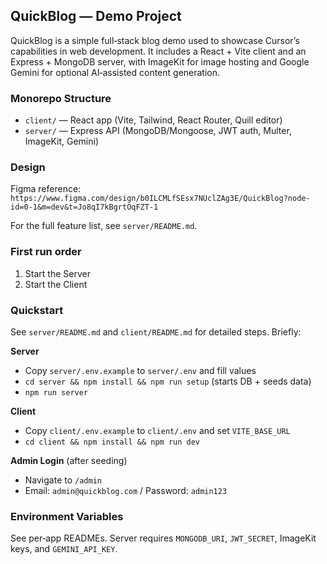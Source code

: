 ## QuickBlog — Demo Project

QuickBlog is a simple full‑stack blog demo used to showcase Cursor’s capabilities in web development. It includes a React + Vite client and an Express + MongoDB server, with ImageKit for image hosting and Google Gemini for optional AI‑assisted content generation.

### Monorepo Structure
- `client/` — React app (Vite, Tailwind, React Router, Quill editor)
- `server/` — Express API (MongoDB/Mongoose, JWT auth, Multer, ImageKit, Gemini)

### Design
Figma reference: `https://www.figma.com/design/b0ILCMLfSEsx7NUclZAg3E/QuickBlog?node-id=0-1&m=dev&t=Jo8qI7kBgrtOqFZT-1`

For the full feature list, see `server/README.md`.

### First run order
1) Start the Server
2) Start the Client

### Quickstart
See `server/README.md` and `client/README.md` for detailed steps. Briefly:

**Server**
- Copy `server/.env.example` to `server/.env` and fill values
- `cd server && npm install && npm run setup` (starts DB + seeds data)
- `npm run server`

**Client**
- Copy `client/.env.example` to `client/.env` and set `VITE_BASE_URL`
- `cd client && npm install && npm run dev`

**Admin Login** (after seeding)
- Navigate to `/admin`
- Email: `admin@quickblog.com` / Password: `admin123`

### Environment Variables
See per‑app READMEs. Server requires `MONGODB_URI`, `JWT_SECRET`, ImageKit keys, and `GEMINI_API_KEY`.


